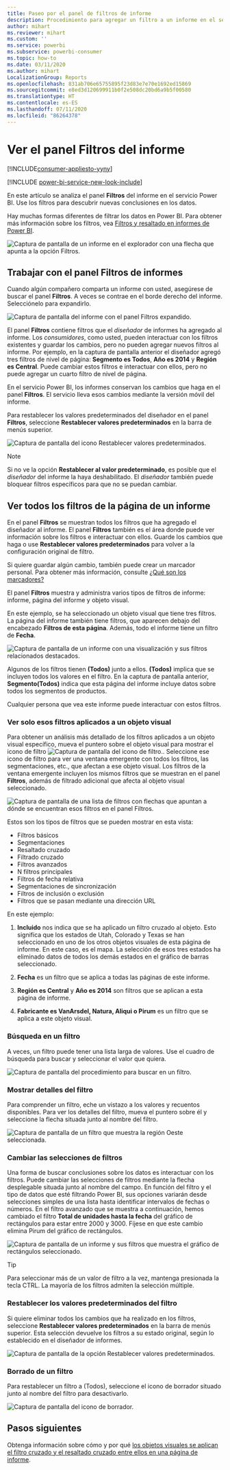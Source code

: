 ```yaml
---
title: Paseo por el panel de filtros de informe
description: Procedimiento para agregar un filtro a un informe en el servicio Power BI para consumidores
author: mihart
ms.reviewer: mihart
ms.custom: ''
ms.service: powerbi
ms.subservice: powerbi-consumer
ms.topic: how-to
ms.date: 03/11/2020
ms.author: mihart
LocalizationGroup: Reports
ms.openlocfilehash: 831ab706e65755895f23d83e7e70e1692ed15869
ms.sourcegitcommit: e8ed3d120699911b0f2e508dc20bd6a9b5f00580
ms.translationtype: HT
ms.contentlocale: es-ES
ms.lasthandoff: 07/11/2020
ms.locfileid: "86264378"
---
```

# <a name="take-a-tour-of-the-report-filters-pane"></a>Ver el panel Filtros del informe

[!INCLUDE[consumer-appliesto-yyny](../includes/consumer-appliesto-yyny.md)]

[!INCLUDE [power-bi-service-new-look-include](../includes/power-bi-service-new-look-include.md)]

En este artículo se analiza el panel **Filtros** del informe en el servicio Power BI. Use los filtros para descubrir nuevas conclusiones en los datos.

Hay muchas formas diferentes de filtrar los datos en Power BI. Para obtener más información sobre los filtros, vea [Filtros y resaltado en informes de Power BI](../create-reports/power-bi-reports-filters-and-highlighting.md).

![Captura de pantalla de un informe en el explorador con una flecha que apunta a la opción Filtros.](media/end-user-report-filter/power-bi-report.png)

## <a name="working-with-the-report-filters-pane"></a>Trabajar con el panel Filtros de informes

Cuando algún compañero comparta un informe con usted, asegúrese de buscar el panel **Filtros**. A veces se contrae en el borde derecho del informe. Selecciónelo para expandirlo.

![Captura de pantalla del informe con el panel Filtros expandido.](media/end-user-report-filter/power-bi-expand-filter-pane.png)

El panel **Filtros** contiene filtros que el *diseñador* de informes ha agregado al informe. Los *consumidores*, como usted, pueden interactuar con los filtros existentes y guardar los cambios, pero no pueden agregar nuevos filtros al informe. Por ejemplo, en la captura de pantalla anterior el diseñador agregó tres filtros de nivel de página: **Segmento es Todos**, **Año es 2014** y **Región es Central**. Puede cambiar estos filtros e interactuar con ellos, pero no puede agregar un cuarto filtro de nivel de página.

En el servicio Power BI, los informes conservan los cambios que haga en el panel **Filtros**. El servicio lleva esos cambios mediante la versión móvil del informe. 

Para restablecer los valores predeterminados del diseñador en el panel **Filtros**, seleccione **Restablecer valores predeterminados** en la barra de menús superior.

![Captura de pantalla del icono Restablecer valores predeterminados.](media/end-user-report-filter/power-bi-reset-icon.png) 

> [!NOTE]
> Si no ve la opción **Restablecer al valor predeterminado**, es posible que el *diseñador* del informe la haya deshabilitado. El *diseñador* también puede bloquear filtros específicos para que no se puedan cambiar.

## <a name="view-all-the-filters-for-a-report-page"></a>Ver todos los filtros de la página de un informe

En el panel **Filtros** se muestran todos los filtros que ha agregado el diseñador al informe. El panel **Filtros** también es el área donde puede ver información sobre los filtros e interactuar con ellos. Guarde los cambios que haga o use **Restablecer valores predeterminados** para volver a la configuración original de filtro.

Si quiere guardar algún cambio, también puede crear un marcador personal. Para obtener más información, consulte [¿Qué son los marcadores?](end-user-bookmarks.md)

El panel **Filtros** muestra y administra varios tipos de filtros de informe: informe, página del informe y objeto visual.

En este ejemplo, se ha seleccionado un objeto visual que tiene tres filtros. La página del informe también tiene filtros, que aparecen debajo del encabezado **Filtros de esta página**. Además, todo el informe tiene un filtro de **Fecha**.

![Captura de pantalla de un informe con una visualización y sus filtros relacionados destacados.](media/end-user-report-filter/power-bi-filters-pane.png)

Algunos de los filtros tienen **(Todos)** junto a ellos. **(Todos)** implica que se incluyen todos los valores en el filtro. En la captura de pantalla anterior, **Segmento(Todos)** indica que esta página del informe incluye datos sobre todos los segmentos de productos. 

Cualquier persona que vea este informe puede interactuar con estos filtros.

### <a name="view-only-those-filters-applied-to-a-visual"></a>Ver solo esos filtros aplicados a un objeto visual

Para obtener un análisis más detallado de los filtros aplicados a un objeto visual específico, mueva el puntero sobre el objeto visual para mostrar el icono de filtro ![Captura de pantalla del icono de filtro.](media/end-user-report-filter/power-bi-filter-icon.png). Seleccione ese icono de filtro para ver una ventana emergente con todos los filtros, las segmentaciones, etc., que afectan a ese objeto visual. Los filtros de la ventana emergente incluyen los mismos filtros que se muestran en el panel **Filtros**, además de filtrado adicional que afecta al objeto visual seleccionado.

![Captura de pantalla de una lista de filtros con flechas que apuntan a dónde se encuentran esos filtros en el panel Filtros.](media/end-user-report-filter/power-bi-hover-filters.png)

Estos son los tipos de filtros que se pueden mostrar en esta vista:

- Filtros básicos
- Segmentaciones
- Resaltado cruzado
- Filtrado cruzado
- Filtros avanzados
- N filtros principales
- Filtros de fecha relativa
- Segmentaciones de sincronización
- Filtros de inclusión o exclusión
- Filtros que se pasan mediante una dirección URL

En este ejemplo:
1. **Incluido** nos indica que se ha aplicado un filtro cruzado al objeto. Esto significa que los estados de Utah, Colorado y Texas se han seleccionado en uno de los otros objetos visuales de esta página de informe. En este caso, es el mapa. La selección de esos tres estados ha eliminado datos de todos los demás estados en el gráfico de barras seleccionado.  

1. **Fecha** es un filtro que se aplica a todas las páginas de este informe.

1. **Región es Central** y **Año es 2014** son filtros que se aplican a esta página de informe.

4. **Fabricante es VanArsdel, Natura, Aliqui o Pirum** es un filtro que se aplica a este objeto visual.


### <a name="search-in-a-filter"></a>Búsqueda en un filtro

A veces, un filtro puede tener una lista larga de valores. Use el cuadro de búsqueda para buscar y seleccionar el valor que quiera.

![Captura de pantalla del procedimiento para buscar en un filtro.](media/end-user-report-filter/power-bi-search.png)

### <a name="display-filter-details"></a>Mostrar detalles del filtro

Para comprender un filtro, eche un vistazo a los valores y recuentos disponibles.  Para ver los detalles del filtro, mueva el puntero sobre él y seleccione la flecha situada junto al nombre del filtro.
  
![Captura de pantalla de un filtro que muestra la región Oeste seleccionada.](media/end-user-report-filter/power-bi-filter-expand.png)

### <a name="change-filter-selections"></a>Cambiar las selecciones de filtros

Una forma de buscar conclusiones sobre los datos es interactuar con los filtros. Puede cambiar las selecciones de filtros mediante la flecha desplegable situada junto al nombre del campo.  En función del filtro y el tipo de datos que esté filtrando Power BI, sus opciones variarán desde selecciones simples de una lista hasta identificar intervalos de fechas o números. En el filtro avanzado que se muestra a continuación, hemos cambiado el filtro **Total de unidades hasta la fecha** del gráfico de rectángulos para estar entre 2000 y 3000. Fíjese en que este cambio elimina Pirum del gráfico de rectángulos.
  
![Captura de pantalla de un informe y sus filtros que muestra el gráfico de rectángulos seleccionado.](media/end-user-report-filter/power-bi-treemap-filters.png)

> [!TIP]
> Para seleccionar más de un valor de filtro a la vez, mantenga presionada la tecla CTRL. La mayoría de los filtros admiten la selección múltiple.

### <a name="reset-filter-to-default"></a>Restablecer los valores predeterminados del filtro

Si quiere eliminar todos los cambios que ha realizado en los filtros, seleccione **Restablecer valores predeterminados** en la barra de menús superior.  Esta selección devuelve los filtros a su estado original, según lo establecido en el diseñador de informes.

![Captura de pantalla de la opción Restablecer valores predeterminados.](media/end-user-report-filter/power-bi-reset-icon.png)

### <a name="clear-a-filter"></a>Borrado de un filtro

Para restablecer un filtro a (Todos), seleccione el icono de borrador situado junto al nombre del filtro para desactivarlo.

![Captura de pantalla del icono de borrador.](media/end-user-report-filter/power-bi-eraser.png)
  
<!--  too much detail for consumers

## Types of filters: text field filters
### List mode
Ticking a checkbox either selects or deselects the value. The **All** checkbox can be used to toggle the state of all checkboxes on or off. The checkboxes represent all the available values for that field.  As you adjust the filter, the restatement updates to reflect your choices. 

![list mode filter](media/end-user-report-filter/power-bi-restatement-new.png)

Note how the restatement now says "is Mar, Apr or May".

### Advanced mode
Select **Advanced Filtering** to switch to advanced mode. Use the dropdown controls and text boxes to identify which fields to include. By choosing between **And** and **Or**, you can build complex filter expressions. Select the **Apply Filter** button when you've set the values you want.  

![advanced mode](media/end-user-report-filter/power-bi-advanced.png)

## Types of filters: numeric field filters
### List mode
If the values are finite, selecting the field name displays a list.  See **Text field filters** &gt; **List mode** above for help using checkboxes.   

### Advanced mode
If the values are infinite or represent a range, selecting the field name opens the advanced filter mode. Use the dropdown and text boxes to specify a range of values that you want to see. 

![advanced filter](media/end-user-report-filter/power-bi-dropdown-and-text.png)

By choosing between **And** and **Or**, you can build complex filter expressions. Select the **Apply Filter** button when you've set the values you want.

## Types of filters: date and time
### List mode
If the values are finite, selecting the field name displays a list.  See **Text field filters** &gt; **List mode** above for help using checkboxes.   

### Advanced mode
If the field values represent date or time, you can specify a start/end time when using Date/Time filters.  

![datetime filter](media/end-user-report-filter/pbi_date-time-filters.png)

-->

## <a name="next-steps"></a>Pasos siguientes

Obtenga información sobre cómo y por qué [los objetos visuales se aplican el filtro cruzado y el resaltado cruzado entre ellos en una página de informe](end-user-interactions.md).
